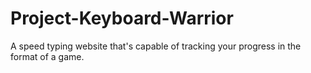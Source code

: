 # Project-Keyboard-Warrior
A speed typing website that's capable of tracking your progress in the format of a game.
